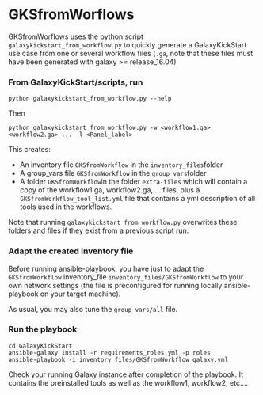# GKSfromWorflows
GKSfromWorflows uses the python script `galaxykickstart_from_workflow.py` to quickly generate a GalaxyKickStart use case from one or several workflow files (`.ga`, note that these files must have been generated with galaxy >= release_16.04)

### From GalaxyKickStart/scripts, run

```
python galaxykickstart_from_workflow.py --help
```

Then

```
python galaxykickstart_from_workflow.py -w <workflow1.ga> <workflow2.ga> ... -l <Panel_label>
```

This creates:

- An inventory file `GKSfromWorkflow` in the `inventory_files`folder
- A group_vars file `GKSfromWorkflow` in the `group_vars`folder
- A folder `GKSfromWorkflow`in the folder `extra-files` which will contain a copy of the workflow1.ga, workflow2.ga, ... files, plus a `GKSfromWorkflow_tool_list.yml` file that contains a yml description of all tools used in the workflows.

Note that running `galaxykickstart_from_workflow.py` overwrites these folders and files if they exist from a previous script run.

### Adapt the created inventory file

Before running ansible-playbook, you have just to adapt the `GKSfromWorkflow` inventory_file `inventory_files/GKSfromWorkflow` to your own network settings (the file is preconfigured for running locally ansible-playbook on your target machine).

As usual, you may also tune the `group_vars/all` file.

### Run the playbook

```
cd GalaxyKickStart
ansible-galaxy install -r requirements_roles.yml -p roles
ansible-playbook -i inventory_files/GKSfromWorkflow galaxy.yml
```

Check your running Galaxy instance after completion of the playbook. It contains the preinstalled tools as well as the workflow1, workflow2, etc....
